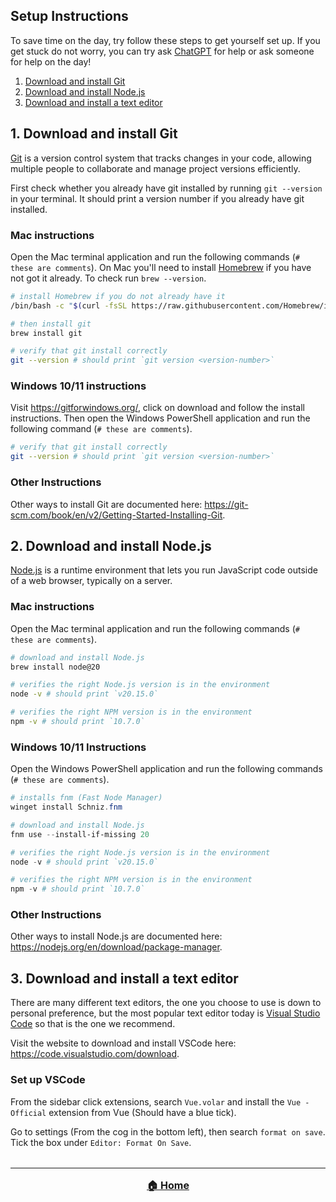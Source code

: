 ## Setup Instructions

To save time on the day, try follow these steps to get yourself set up.
If you get stuck do not worry, you can try ask [ChatGPT](https://chatgpt.com/) for help or ask someone for help on the day!

1. [Download and install Git](#1-download-and-install-git)
2. [Download and install Node.js](#2-download-and-install-nodejs)
3. [Download and install a text editor](#3-download-and-install-a-text-editor)

## 1. Download and install Git
[Git](https://git-scm.com/) is a version control system that tracks changes in your code, allowing multiple people to collaborate and manage project versions efficiently.

First check whether you already have git installed by running `git --version` in your terminal. It should print a version number if you already have git installed.

### Mac instructions
Open the Mac terminal application and run the following commands (`# these are comments`). On Mac you'll need to install [Homebrew](https://brew.sh/) if you have not got it already. To check run `brew --version`.

```bash
# install Homebrew if you do not already have it
/bin/bash -c "$(curl -fsSL https://raw.githubusercontent.com/Homebrew/install/HEAD/install.sh)"

# then install git
brew install git

# verify that git install correctly
git --version # should print `git version <version-number>`
```

### Windows 10/11 instructions
Visit https://gitforwindows.org/, click on download and follow the install instructions. Then open the Windows PowerShell application and run the following command (`# these are comments`).

```bash
# verify that git install correctly
git --version # should print `git version <version-number>`
```

### Other Instructions
Other ways to install Git are documented here: https://git-scm.com/book/en/v2/Getting-Started-Installing-Git.

## 2. Download and install Node.js
[Node.js](https://nodejs.org/en) is a runtime environment that lets you run JavaScript code outside of a web browser, typically on a server.

### Mac instructions
Open the Mac terminal application and run the following commands (`# these are comments`).

```bash
# download and install Node.js
brew install node@20

# verifies the right Node.js version is in the environment
node -v # should print `v20.15.0`

# verifies the right NPM version is in the environment
npm -v # should print `10.7.0`
```

### Windows 10/11 Instructions
Open the Windows PowerShell application and run the following commands (`# these are comments`).

```powershell
# installs fnm (Fast Node Manager)
winget install Schniz.fnm

# download and install Node.js
fnm use --install-if-missing 20

# verifies the right Node.js version is in the environment
node -v # should print `v20.15.0`

# verifies the right NPM version is in the environment
npm -v # should print `10.7.0`
```

### Other Instructions
Other ways to install Node.js are documented here: https://nodejs.org/en/download/package-manager.

## 3. Download and install a text editor
There are many different text editors, the one you choose to use is down to personal preference, but the most popular text editor today is [Visual Studio Code](https://code.visualstudio.com/) so that is the one we recommend.

Visit the website to download and install VSCode here: https://code.visualstudio.com/download.

### Set up VSCode

From the sidebar click extensions, search `Vue.volar` and install the `Vue - Official` extension from Vue (Should have a blue tick).

Go to settings (From the cog in the bottom left), then search `format on save`. Tick the box under `Editor: Format On Save`.

<hr style="margin-top: 32px">
<div style="display: flex; justify-content: center; margin-top: 16px; font-weight: bold; font-size: 16px">
  <span><a href="README.md">🏠 Home</a></span>
</div>
